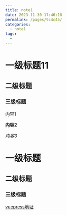 ```yaml
---
title: note1
date: 2023-11-30 17:46:18
permalink: /pages/9c4c45/
categories:
  - note1
tags:
  - 
---
```

# 一级标题11

## 二级标题

### 三级标题

内容1

**内容2**

*内容3*

# 一级标题

## 二级标题

### 三级标题

[vuepress地址](https://vuepress.vuejs.org/zh/guide/basic-config.html#%E4%B8%BB%E9%A2%98%E9%85%8D%E7%BD%AE)
